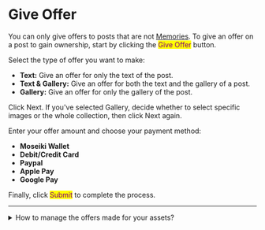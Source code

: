 # Give Offer

You can only give offers to posts that are not [Memories](../create-a-memory.md). To give an offer on a post to gain ownership, start by clicking the <mark style="color:purple;">Give Offer</mark> button.

Select the type of offer you want to make:

* **Text:** Give an offer for only the text of the post.
* **Text & Gallery:** Give an offer for both the text and the gallery of a post.
* **Gallery:** Give an offer for only the gallery of the post.

Click Next. If you've selected Gallery, decide whether to select specific images or the whole collection, then click Next again.

Enter your offer amount and choose your payment method:

* **Moseiki Wallet**
* **Debit/Credit Card**
* **Paypal**
* **Apple Pay**
* **Google Pay**

Finally, click <mark style="color:purple;">Submit</mark> to complete the process.

***

<details>

<summary>How to manage the offers made for your assets?</summary>

Navigate to Offers section (??)

* Review the offer details, including the item, offer amount, service fee, and creator royalty.
* To accept an offer, tap the <mark style="color:purple;">Accept</mark> button. You will receive the net amount after fees.
* To decline an offer, tap the <mark style="color:purple;">Decline</mark> button.
* Alternatively, you can swipe left on an offer to reveal options to ![](<../../.gitbook/assets/Vector (1).png>) <mark style="color:purple;">Delete</mark> or ![](<../../.gitbook/assets/Frame 7076.png>)<mark style="color:purple;">Accept</mark> the offer.

</details>
